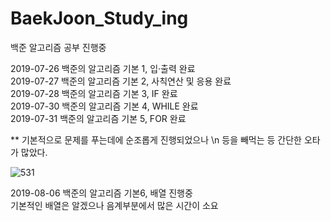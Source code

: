 # BaekJoon_Study_ing
백준 알고리즘 공부 진행중


2019-07-26 백준의 알고리즘 기본 1, 입·출력 완료<br>
2019-07-27 백준의 알고리즘 기본 2, 사칙연산 및 응용 완료<br>
2019-07-28 백준의 알고리즘 기본 3, IF 완료<br>
2019-07-30 백준의 알고리즘 기본 4, WHILE 완료<br>
2019-07-31 백준의 알고리즘 기본 5, FOR 완료<br>

** 기본적으로 문제를 푸는데에 순조롭게 진행되었으나 \n 등을 빼먹는 등 간단한 오타가 많았다.

![531](https://user-images.githubusercontent.com/39434913/62465119-247d1f00-b7c9-11e9-8a29-aaf99a5a1595.PNG)

2019-08-06 백준의 알고리즘 기본6, 배열 진행중<br>
기본적인 배열은 알겠으나 음계부분에서 많은 시간이 소요

